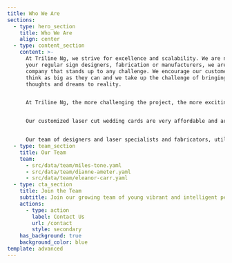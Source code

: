 ```yaml
---
title: Who We Are
sections:
  - type: hero_section
    title: Who We Are
    align: center
  - type: content_section
    content: >-
      At Triline Ng, we strive for excellence and scalability. We are not just
      your regular sign designers, fabrication or manufacturers, we are a
      company that stands up to any challenge. We encourage our customers to
      think as big as they can and we take up the challenge of bringing their
      thoughts and dreams to reality.


      At Triline Ng, the more challenging the project, the more exciting it becomes. Our international partnership and collaboration means we stay ahead of the technology that drives the industry.


      Our customized laser cut wedding cards are very affordable and are a unique way to make that memorable statement – a collector’s item of all times.


      Our team of designers and laser specialists and fabricators, utilize the latest and best materials and methods to achieve incredible detail in finishing and product. You will not see our signs slip, slither or slant, except by design.
  - type: team_section
    title: Our Team
    team:
      - src/data/team/miles-tone.yaml
      - src/data/team/dianne-ameter.yaml
      - src/data/team/eleanor-carr.yaml
  - type: cta_section
    title: Join the Team
    subtitle: Join our growing team of young vibrant and intelligent people.
    actions:
      - type: action
        label: Contact Us
        url: /contact
        style: secondary
    has_background: true
    background_color: blue
template: advanced
---
```

